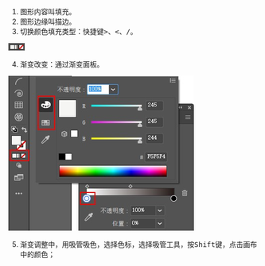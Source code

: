 1. 图形内容叫填充。
2. 图形边缘叫描边。
3. 切换颜色填充类型：快捷键<kbd>></kbd>、<kbd><</kbd>、<kbd>/</kbd>。

![01](../images/01.jpg)

4. 渐变改变：通过渐变面板。

![02](../images/02.jpg)

5. 渐变调整中，用吸管吸色，选择色标，选择吸管工具，按<kbd>Shift</kbd>键，点击画布中的颜色；
